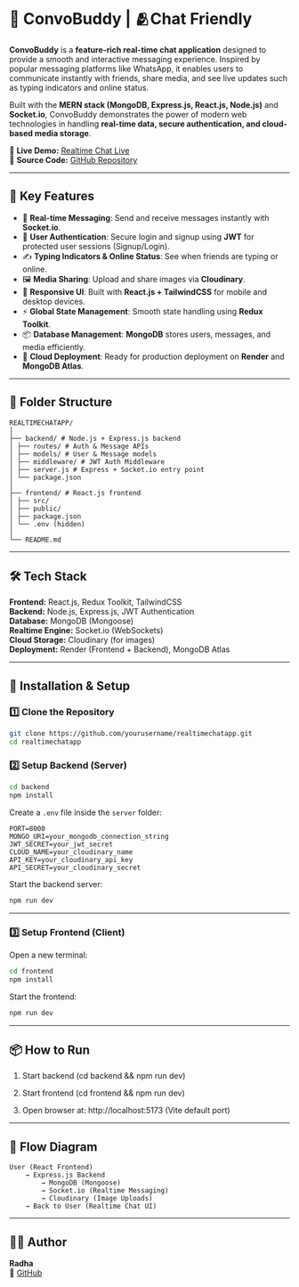 # 💬 ConvoBuddy | 🫂Chat Friendly

**ConvoBuddy** is a **feature-rich real-time chat application** designed to provide a smooth and interactive messaging experience. Inspired by popular messaging platforms like WhatsApp, it enables users to communicate instantly with friends, share media, and see live updates such as typing indicators and online status.  

Built with the **MERN stack (MongoDB, Express.js, React.js, Node.js)** and **Socket.io**, ConvoBuddy demonstrates the power of modern web technologies in handling **real-time data, secure authentication, and cloud-based media storage**.

🔗 **Live Demo:** [Realtime Chat Live](https://realtimechatapp-ifnq.onrender.com)  
📂 **Source Code:** [GitHub Repository](https://github.com/radha35/realtimeChatApp)  

---

## 🔑 Key Features
- 💬 **Real-time Messaging**: Send and receive messages instantly with **Socket.io**.  
- 🔐 **User Authentication**: Secure login and signup using **JWT** for protected user sessions (Signup/Login).  
- ✍️ **Typing Indicators & Online Status**: See when friends are typing or online.  
- 🖼 **Media Sharing**: Upload and share images via **Cloudinary**.  
- 📱 **Responsive UI**: Built with **React.js + TailwindCSS** for mobile and desktop devices.  
- ⚡ **Global State Management**: Smooth state handling using **Redux Toolkit**.  
- 📦 **Database Management**: **MongoDB** stores users, messages, and media efficiently.  
- 🚀 **Cloud Deployment**: Ready for production deployment on **Render** and **MongoDB Atlas**.    

---

## 📂 Folder Structure
```
REALTIMECHATAPP/
│
├── backend/ # Node.js + Express.js backend
│ ├── routes/ # Auth & Message APIs
│ ├── models/ # User & Message models
│ ├── middleware/ # JWT Auth Middleware
│ ├── server.js # Express + Socket.io entry point
│ └── package.json
│
├── frontend/ # React.js frontend
│ ├── src/
│ ├── public/
│ ├── package.json
│ └── .env (hidden)
│
└── README.md
```

---

## 🛠 Tech Stack
**Frontend:** React.js, Redux Toolkit, TailwindCSS  
**Backend:** Node.js, Express.js, JWT Authentication  
**Database:** MongoDB (Mongoose)  
**Realtime Engine:** Socket.io (WebSockets)  
**Cloud Storage:** Cloudinary (for images)  
**Deployment:** Render (Frontend + Backend), MongoDB Atlas  

---

## 🚀 Installation & Setup

### 1️⃣ Clone the Repository
```bash
git clone https://github.com/yourusername/realtimechatapp.git
cd realtimechatapp
```

### 2️⃣ Setup Backend (Server)
```bash
cd backend
npm install
```

Create a `.env` file inside the `server` folder:
```env
PORT=8000
MONGO_URI=your_mongodb_connection_string
JWT_SECRET=your_jwt_secret
CLOUD_NAME=your_cloudinary_name
API_KEY=your_cloudinary_api_key
API_SECRET=your_cloudinary_secret
```

Start the backend server:
```bash
npm run dev
```

---
### 3️⃣ Setup Frontend (Client)
Open a new terminal:
```bash
cd frontend
npm install
```

Start the frontend:
```bash
npm run dev
```

---

## 📦 How to Run
1. Start backend (cd backend && npm run dev)

2. Start frontend (cd frontend && npm run dev)

3. Open browser at: http://localhost:5173
 (Vite default port)

---

## 🔄 Flow Diagram
```plaintext
User (React Frontend) 
    → Express.js Backend 
        → MongoDB (Mongoose) 
        → Socket.io (Realtime Messaging) 
        → Cloudinary (Image Uploads) 
    → Back to User (Realtime Chat UI)
```
---


## 👨‍💻 Author
**Radha**  
🔗 [GitHub](https://github.com/radha35)  
